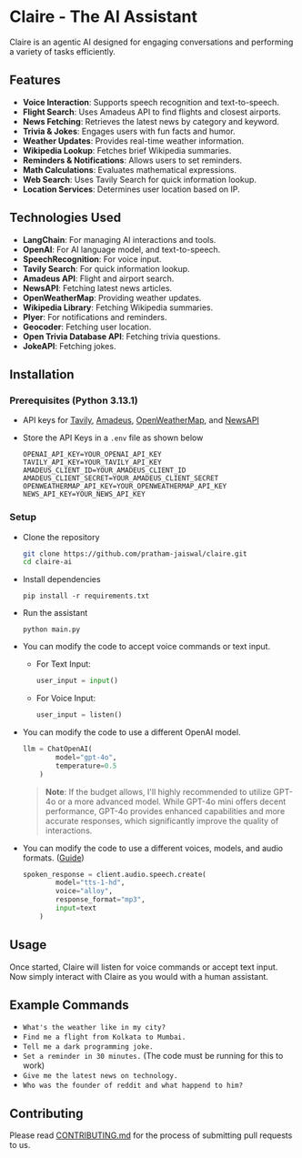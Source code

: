 # Claire - The AI Assistant

Claire is an agentic AI designed for engaging conversations and performing a variety of tasks efficiently.

## Features

- **Voice Interaction**: Supports speech recognition and text-to-speech.
- **Flight Search**: Uses Amadeus API to find flights and closest airports.
- **News Fetching**: Retrieves the latest news by category and keyword.
- **Trivia & Jokes**: Engages users with fun facts and humor.
- **Weather Updates**: Provides real-time weather information.
- **Wikipedia Lookup**: Fetches brief Wikipedia summaries.
- **Reminders & Notifications**: Allows users to set reminders.
- **Math Calculations**: Evaluates mathematical expressions.
- **Web Search**: Uses Tavily Search for quick information lookup.
- **Location Services**: Determines user location based on IP.

## Technologies Used

- **LangChain**: For managing AI interactions and tools.
- **OpenAI**: For AI language model, and text-to-speech.
- **SpeechRecognition**: For voice input.
- **Tavily Search**: For quick information lookup.
- **Amadeus API**: Flight and airport search.
- **NewsAPI**: Fetching latest news articles.
- **OpenWeatherMap**: Providing weather updates.
- **Wikipedia Library**: Fetching Wikipedia summaries.
- **Plyer**: For notifications and reminders.
- **Geocoder**: Fetching user location.
- **Open Trivia Database API**: Fetching trivia questions.
- **JokeAPI**: Fetching jokes.

## Installation

### Prerequisites (Python 3.13.1)

- API keys for [Tavily](https://app.tavily.com/home), [Amadeus](https://developers.amadeus.com/get-started/get-started-with-self-service-apis-335), [OpenWeatherMap](https://openweathermap.org/api), and [NewsAPI](https://newsapi.org/register)
- Store the API Keys in a `.env` file as shown below

    ```.env
    OPENAI_API_KEY=YOUR_OPENAI_API_KEY
    TAVILY_API_KEY=YOUR_TAVILY_API_KEY
    AMADEUS_CLIENT_ID=YOUR_AMADEUS_CLIENT_ID
    AMADEUS_CLIENT_SECRET=YOUR_AMADEUS_CLIENT_SECRET
    OPENWEATHERMAP_API_KEY=YOUR_OPENWEATHERMAP_API_KEY
    NEWS_API_KEY=YOUR_NEWS_API_KEY
    ```

### Setup

- Clone the repository
    ```sh
    git clone https://github.com/pratham-jaiswal/claire.git
    cd claire-ai
    ```

- Install dependencies
    ```
    pip install -r requirements.txt
    ```
- Run the assistant
    ```
    python main.py
    ```
- You can modify the code to accept voice commands or text input.
    - For Text Input:
        ```py
        user_input = input()
        ```

    - For Voice Input:
        ```py
        user_input = listen()
        ```
- You can modify the code to use a different OpenAI model.
    ```py
    llm = ChatOpenAI(
            model="gpt-4o",
            temperature=0.5
        )
    ```
    
    > **Note**: If the budget allows, I'll highly recommended to utilize GPT-4o or a more advanced model. While GPT-4o mini offers decent performance, GPT-4o provides enhanced capabilities and more accurate responses, which significantly improve the quality of interactions.
- You can modify the code to use a different voices, models, and audio formats. ([Guide](https://platform.openai.com/docs/guides/text-to-speech))
    ```py
    spoken_response = client.audio.speech.create(
            model="tts-1-hd",
            voice="alloy",
            response_format="mp3",
            input=text
        )
    ```

## Usage

Once started, Claire will listen for voice commands or accept text input. Now simply interact with Claire as you would with a human assistant.

## Example Commands
- `What's the weather like in my city?`
- `Find me a flight from Kolkata to Mumbai.`
- `Tell me a dark programming joke.`
- `Set a reminder in 30 minutes.` (The code must be running for this to work)
- `Give me the latest news on technology.`
- `Who was the founder of reddit and what happend to him?`

## Contributing

Please read [CONTRIBUTING.md](https://github.com/pratham-jaiswal/claire/blob/main/CONTRIBUTING.md) for the process of submitting pull requests to us.